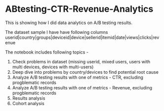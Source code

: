 # ABtesting-CTR-Revenue-Analytics
This is showing how I did data analytics on A/B testing results.

The dataset sample I have have following columns userid|country|groups|deviceid|device|sellerid|itemid|date|views|clicks|revenue

The notebook includes following topics -
1. Check problems in dataset (missing userid, mixed users, users with multi devices, devices with multi-users)
2. Deep dive into problems by country/devices to find potential root cause
3. Analyze A/B testing results with one of metrics - CTR, excluding progblematic records
4. Analyze A/B testing results with one of metrics - Revenue, excluding progblematic records
5. Results analysis
6. Cohort analysis
